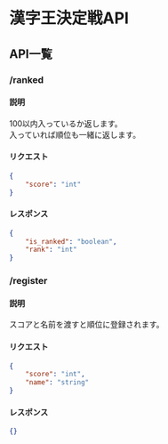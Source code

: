 # 漢字王決定戦API
## API一覧
### /ranked
#### 説明
100以内入っているか返します。  
入っていれば順位も一緒に返します。
#### リクエスト
```json
{
    "score": "int"
}
```
#### レスポンス
```json
{
    "is_ranked": "boolean",
    "rank": "int"
}
```

### /register
#### 説明
スコアと名前を渡すと順位に登録されます。
#### リクエスト
```json
{
    "score": "int",
    "name": "string"
}
```
#### レスポンス
```json
{}
```